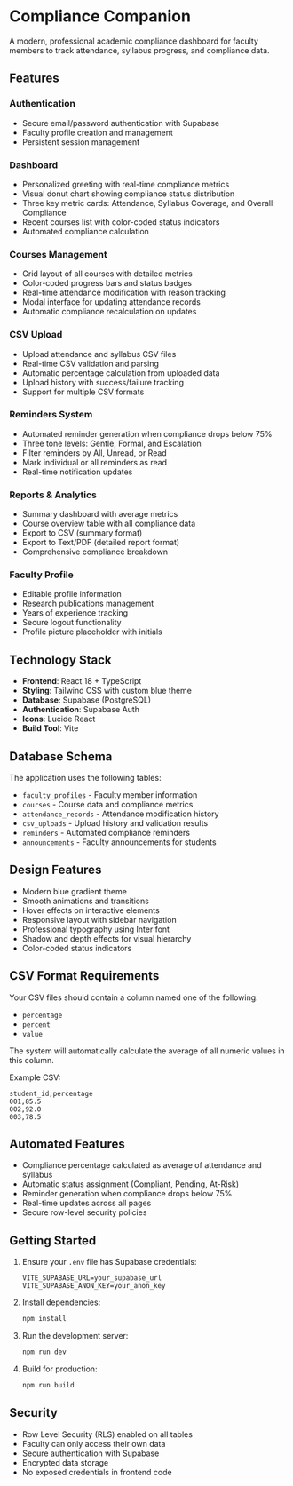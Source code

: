# Compliance Companion

A modern, professional academic compliance dashboard for faculty members to track attendance, syllabus progress, and compliance data.

## Features

### Authentication
- Secure email/password authentication with Supabase
- Faculty profile creation and management
- Persistent session management

### Dashboard
- Personalized greeting with real-time compliance metrics
- Visual donut chart showing compliance status distribution
- Three key metric cards: Attendance, Syllabus Coverage, and Overall Compliance
- Recent courses list with color-coded status indicators
- Automated compliance calculation

### Courses Management
- Grid layout of all courses with detailed metrics
- Color-coded progress bars and status badges
- Real-time attendance modification with reason tracking
- Modal interface for updating attendance records
- Automatic compliance recalculation on updates

### CSV Upload
- Upload attendance and syllabus CSV files
- Real-time CSV validation and parsing
- Automatic percentage calculation from uploaded data
- Upload history with success/failure tracking
- Support for multiple CSV formats

### Reminders System
- Automated reminder generation when compliance drops below 75%
- Three tone levels: Gentle, Formal, and Escalation
- Filter reminders by All, Unread, or Read
- Mark individual or all reminders as read
- Real-time notification updates

### Reports & Analytics
- Summary dashboard with average metrics
- Course overview table with all compliance data
- Export to CSV (summary format)
- Export to Text/PDF (detailed report format)
- Comprehensive compliance breakdown

### Faculty Profile
- Editable profile information
- Research publications management
- Years of experience tracking
- Secure logout functionality
- Profile picture placeholder with initials

## Technology Stack

- **Frontend**: React 18 + TypeScript
- **Styling**: Tailwind CSS with custom blue theme
- **Database**: Supabase (PostgreSQL)
- **Authentication**: Supabase Auth
- **Icons**: Lucide React
- **Build Tool**: Vite

## Database Schema

The application uses the following tables:
- `faculty_profiles` - Faculty member information
- `courses` - Course data and compliance metrics
- `attendance_records` - Attendance modification history
- `csv_uploads` - Upload history and validation results
- `reminders` - Automated compliance reminders
- `announcements` - Faculty announcements for students

## Design Features

- Modern blue gradient theme
- Smooth animations and transitions
- Hover effects on interactive elements
- Responsive layout with sidebar navigation
- Professional typography using Inter font
- Shadow and depth effects for visual hierarchy
- Color-coded status indicators

## CSV Format Requirements

Your CSV files should contain a column named one of the following:
- `percentage`
- `percent`
- `value`

The system will automatically calculate the average of all numeric values in this column.

Example CSV:
```
student_id,percentage
001,85.5
002,92.0
003,78.5
```

## Automated Features

- Compliance percentage calculated as average of attendance and syllabus
- Automatic status assignment (Compliant, Pending, At-Risk)
- Reminder generation when compliance drops below 75%
- Real-time updates across all pages
- Secure row-level security policies

## Getting Started

1. Ensure your `.env` file has Supabase credentials:
   ```
   VITE_SUPABASE_URL=your_supabase_url
   VITE_SUPABASE_ANON_KEY=your_anon_key
   ```

2. Install dependencies:
   ```bash
   npm install
   ```

3. Run the development server:
   ```bash
   npm run dev
   ```

4. Build for production:
   ```bash
   npm run build
   ```

## Security

- Row Level Security (RLS) enabled on all tables
- Faculty can only access their own data
- Secure authentication with Supabase
- Encrypted data storage
- No exposed credentials in frontend code
